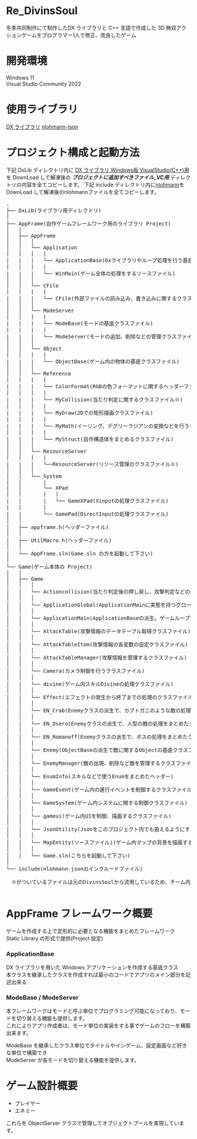 # Re_DivinsSoul
冬季共同制作にて制作したDX ライブラリと C++ 言語で作成した 3D 無双アクションゲームをプログラマー1人で修正、改良したゲーム

# 開発環境
Windows 11  
Visual Studio Community 2022

# 使用ライブラリ
[DX ライブラリ](https://dxlib.xsrv.jp/)
[nlohmann-json](https://github.com/nlohmann/json)

# プロジェクト構成と起動方法
下記 DxLib ディレクトリ内に [DX ライブラリ Windows版 VisualStudio(C++)用](https://dxlib.xsrv.jp/DxLib/DxLib_VC3_24d.zip) を DownLoad して解凍後の ***プロジェクトに追加すべきファイル_VC用*** ディレクトリの内容を全てコピーします。
下記 include ディレクトリ内に[nlohmann](https://github.com/nlohmann/json)をDownLoad して解凍後のnlohmannファイルを全てコピーします。
<pre>
.
├── DxLib(ライブラリ用ディレクトリ)
│
├── AppFrame(自作ゲームフレームワーク用のライブラリ Project)
│   │
│   ├── AppFrame
│   │   │
│   │   └── Application
|   |   |   |
|   |   |   └── ApplicationBase(Dxライブラリやループ処理を行う基底クラスファイル)
|   |   |   |
|   |   |   └── WinMain(ゲーム全体の処理をするソースファイル)
│   │   │
│   │   └── CFile
|   |   |   |
|   |   |   └── CFile(外部ファイルの読み込み、書き込みに関するクラスファイル)
│   │   │
│   │   └── ModeServer
|   |   |   |
|   |   |   └── ModeBase(モードの基底クラスファイル)
|   |   |   |
|   |   |   └── ModeServer(モードの追加、削除などの管理クラスファイル)
│   │   │
│   │   └── Object
|   |   |   |
|   |   |   └── ObjectBase(ゲーム内の物体の基底クラスファイル)
│   │   │
│   │   └── Reference
|   |   |   |
|   |   |   └── ColorFormat(RGBの色フォーマットに関するヘッダーファイル※)
|   |   |   |
|   |   |   └── MyCollision(当たり判定に関するクラスファイル※)
|   |   |   |
|   |   |   └── MyDraw(2Dでの矩形描画クラスファイル)
|   |   |   |
|   |   |   └── MyMath(イージング、デグリーラジアンの変換などを行うクラスファイル)
|   |   |   |
|   |   |   └── MyStruct(自作構造体をまとめるクラスファイル)
│   │   │
│   │   └── ResourceServer
|   |   |   |
|   |   |   └──ResourceServer(リソース管理のクラスファイル※)
│   │   │
│   │   └── System
|   |       |
|   |       └── XPad
|   |       |   |
|   |       |   └── GameXPad(Xinputの処理クラスファイル)
|   |       |
|   |       └── GamePad(DirectInputの処理クラスファイル)
│   │   
│   ├── appframe.h(ヘッダーファイル)
│   │
│   ├── UtilMacro.h(ヘッダーファイル)
│   │
│   └── AppFrame.sln(Game.sln の方を起動して下さい)
│
└── Game(ゲーム本体の Project)
│   │
│   ├── Game
│   │   │
│   │   └── Actioncollision(当たり判定後の押し戻し、攻撃判定などの処理をまとめたクラスファイル)
│   │   │
│   │   └── ApplicationGlobal(ApplicationMainに実態を持つグローバルな関数をまとめるクラスファイル)
│   │   │
│   │   └── ApplicationMain(ApplicationBaseの派生。ゲームループを処理するクラスファイル)
│   │   │
│   │   └── AttackTable(攻撃情報のデータテーブル取得クラスファイル)
│   │   │
│   │   └── AttackTableItem(攻撃情報の各変数の設定クラスファイル)
│   │   │
│   │   └── AttackTableManager(攻撃情報を管理するクラスファイル)
│   │   │
│   │   └── Camera(カメラ制御を行うクラスファイル)
│   │   │
│   │   └── divine(ゲーム内スキルDivineの処理クラスファイル)
│   │   │
│   │   └── Effect(エフェクトの発生から終了までの処理のクラスファイル)
│   │   │
│   │   └── EN_Crab(Enemyクラスの派生で、カブトガニのような敵の処理をまとめたクラスファイル)
│   │   │
│   │   └── EN_Osero(Enemyクラスの派生で、人型の敵の処理をまとめたクラスファイル)
│   │   │
│   │   └── EN_Romanoff(Enemyクラスの派生で、ボスの処理をまとめたクラスファイル)
│   │   │
│   │   └── Enemy(ObjectBaseの派生で敵に関するObjectの基底クラスファイル)
│   │   │
│   │   └── EnemyManager(敵の出現、削除など敵を管理するクラスファイル)
│   │   │
│   │   └── EnumInfo(スキルなどで使うEnumをまとめたヘッダー)
│   │   │
│   │   └── GameEvent(ゲーム内の進行イベントを制御するクラスファイル)
│   │   │
│   │   └── GameSystem(ゲーム内システムに関する制御クラスファイル)
│   │   │
│   │   └── gameui(ゲーム内UIを制御、描画するクラスファイル)
│   │   │
│   │   └── JsonUtility(Jsonをこのプロジェクト内でも扱えるようにするクラスファイル※)
│   │   │
│   │   └── MapEntity(ソースファイル)(ゲーム内マップの背景を描画するためのクラスファイル)
│   │   │
│   │   └── Game.sln(こちらを起動して下さい)
│
└── include(nlohmann-jsonのインクルードファイル)
  
　※がついているファイルは元のDivinsSoulから流用しているため、チーム内の別のプログラマーが作成したファイル
  
</pre>

# AppFrame フレームワーク概要
ゲームを作成する上で定形的に必要となる機能をまとめたフレームワーク  
Static Library の形式で提供(Project 設定)

### ApplicationBase
DX ライブラリを用いた Windows アプリケーションを作成する基底クラス  
本クラスを継承したクラスを作成すれば最小のコードでアプリのメイン部分を記述出来る

### ModeBase / ModeServer
本フレームワークはモードと呼ぶ単位でプログラミング可能になっており、モードを切り替える機能も提供します。  
これによりアプリ作成者は、モード単位の実装をする事でゲームのフローを構築出来ます。  

ModeBase を継承したクラス単位でタイトルやインゲーム、設定画面など好きな単位で構築でき  
ModeServer が各モードを切り替える機能を提供します。

# ゲーム設計概要
  - プレイヤー
  - エネミー

これらを ObjectServer クラスで管理してオブジェクトプールを実現しています。

